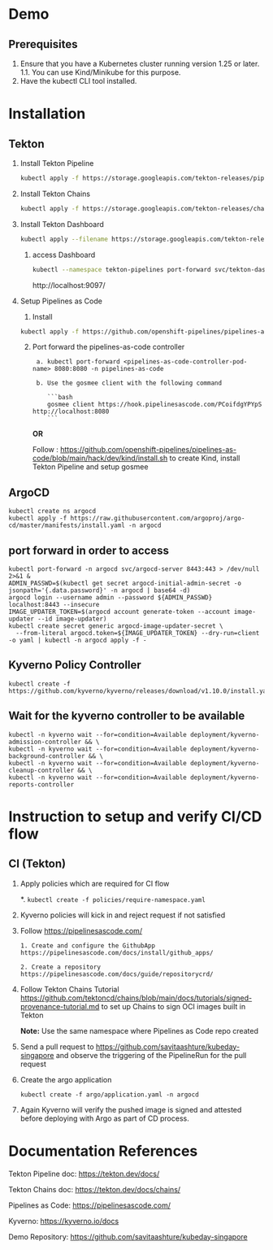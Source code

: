 # Demo

## Prerequisites

1. Ensure that you have a Kubernetes cluster running version 1.25 or later.
    1.1. You can use Kind/Minikube for this purpose.
2. Have the kubectl CLI tool installed.

# Installation

## Tekton

1. Install Tekton Pipeline 
    ```bash
    kubectl apply -f https://storage.googleapis.com/tekton-releases/pipeline/previous/v0.54.0/release.yaml
    ```

2. Install Tekton Chains
    ```bash
    kubectl apply -f https://storage.googleapis.com/tekton-releases/chains/previous/v0.19.0/release.yaml
    ```

3. Install Tekton Dashboard
    ```bash
    kubectl apply --filename https://storage.googleapis.com/tekton-releases/dashboard/latest/release.yaml
    ```

    1. access Dashboard
       ```bash
       kubectl --namespace tekton-pipelines port-forward svc/tekton-dashboard 9097:9097
       ```
       http://localhost:9097/

4. Setup Pipelines as Code
    1. Install
    ```bash
    kubectl apply -f https://github.com/openshift-pipelines/pipelines-as-code/releases/download/v0.22.4/release.k8s.yaml
    ```
    2. Port forward the pipelines-as-code controller
       
            a. kubectl port-forward <pipelines-as-code-controller-pod-name> 8080:8080 -n pipelines-as-code
       
            b. Use the gosmee client with the following command

               ```bash
               gosmee client https://hook.pipelinesascode.com/PCoifdgYPYpS http://localhost:8080
               ```
       **OR**
       
       Follow : https://github.com/openshift-pipelines/pipelines-as-code/blob/main/hack/dev/kind/install.sh to create Kind, install Tekton Pipeline and setup gosmee

## ArgoCD
```
kubectl create ns argocd 
kubectl apply -f https://raw.githubusercontent.com/argoproj/argo-cd/master/manifests/install.yaml -n argocd
```

## port forward in order to access
```
kubectl port-forward -n argocd svc/argocd-server 8443:443 > /dev/null 2>&1 &
ADMIN_PASSWD=$(kubectl get secret argocd-initial-admin-secret -o jsonpath='{.data.password}' -n argocd | base64 -d)
argocd login --username admin --password ${ADMIN_PASSWD} localhost:8443 --insecure
IMAGE_UPDATER_TOKEN=$(argocd account generate-token --account image-updater --id image-updater)
kubectl create secret generic argocd-image-updater-secret \
  --from-literal argocd.token=${IMAGE_UPDATER_TOKEN} --dry-run=client -o yaml | kubectl -n argocd apply -f - 
```

## Kyverno Policy Controller

```
kubectl create -f https://github.com/kyverno/kyverno/releases/download/v1.10.0/install.yaml
```

## Wait for the kyverno controller to be available
```
kubectl -n kyverno wait --for=condition=Available deployment/kyverno-admission-controller && \
kubectl -n kyverno wait --for=condition=Available deployment/kyverno-background-controller && \
kubectl -n kyverno wait --for=condition=Available deployment/kyverno-cleanup-controller && \
kubectl -n kyverno wait --for=condition=Available deployment/kyverno-reports-controller
```

# Instruction to setup and verify CI/CD flow

## CI (Tekton)

1. Apply policies which are required for CI flow

    *. `kubectl create -f policies/require-namespace.yaml`

2. Kyverno policies will kick in and reject request if not satisfied

3. Follow https://pipelinesascode.com/

       1. Create and configure the GithubApp https://pipelinesascode.com/docs/install/github_apps/

       2. Create a repository https://pipelinesascode.com/docs/guide/repositorycrd/

4. Follow Tekton Chains Tutorial https://github.com/tektoncd/chains/blob/main/docs/tutorials/signed-provenance-tutorial.md to set up Chains to sign OCI images built in Tekton

    **Note:** Use the same namespace where Pipelines as Code repo created

5. Send a pull request to https://github.com/savitaashture/kubeday-singapore and observe the triggering of the PipelineRun for the pull request

6. Create the argo application

    ```
    kubectl create -f argo/application.yaml -n argocd
    ```

7. Again Kyverno will verify the pushed image is signed and attested before deploying with Argo as part of CD process.


# Documentation References

Tekton Pipeline doc: https://tekton.dev/docs/

Tekton Chains doc: https://tekton.dev/docs/chains/

Pipelines as Code: https://pipelinesascode.com/

Kyverno: https://kyverno.io/docs

Demo Repository: https://github.com/savitaashture/kubeday-singapore